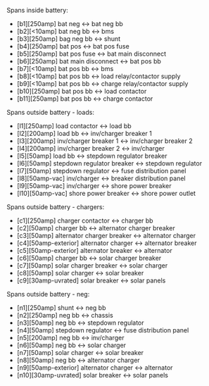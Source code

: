 Spans inside battery:
  - [b1][250amp] bat neg <-> bat neg bb
  - [b2][<10amp] bat neg bb <-> bms
  - [b3][250amp] bag neg bb <-> shunt
  - [b4][250amp] bat pos <-> bat pos fuse
  - [b5][250amp] bat pos fuse <-> bat main disconnect
  - [b6][250amp] bat main disconnect <-> bat pos bb
  - [b7][<10amp] bat pos bb <-> bms
  - [b8][<10amp] bat pos bb <-> load relay/contactor supply
  - [b9][<10amp] bat pos bb <-> charge relay/contactor supply
  - [b10][250amp] bat pos bb <-> load contactor
  - [b11][250amp] bat pos bb <-> charge contactor

Spans outside battery - loads:
  - [l1][250amp] load contactor <-> load bb
  - [l2][200amp] load bb <-> inv/charger breaker 1
  - [l3][200amp] inv/charger breaker 1 <-> inv/charger breaker 2
  - [l4][200amp] inv/charger breaker 2 <-> inv/charger
  - [l5][50amp] load bb <-> stepdown regulator breaker
  - [l6][50amp] stepdown regulator breaker <-> stepdown regulator
  - [l7][50amp] stepdown regulator <-> fuse distribution panel
  - [l8][50amp-vac] inv/charger <-> breaker distribution panel
  - [l9][50amp-vac] inv/charger <-> shore power breaker
  - [l10][50amp-vac] shore power breaker <-> shore power outlet

Spans outside battery - chargers:
  - [c1][250amp] charger contactor <-> charger bb
  - [c2][50amp] charger bb <-> alternator charger breaker
  - [c3][50amp] alternator charger breaker <-> alternator charger
  - [c4][50amp-exterior] alternator charger <-> alternator breaker
  - [c5][50amp-exterior] alternator breaker <-> alternator
  - [c6][50amp] charger bb <-> solar charger breaker
  - [c7][50amp] solar charger breaker <-> solar charger
  - [c8][50amp] solar charger <-> solar breaker
  - [c9][30amp-uvrated] solar breaker <-> solar panels

Spans outside battery - neg:
  - [n1][250amp] shunt <-> neg bb
  - [n2][250amp] neg bb <-> chassis
  - [n3][50amp] neg bb <-> stepdown regulator
  - [n4][50amp] stepdown regulator <-> fuse distribution panel
  - [n5][200amp] neg bb <-> inv/charger
  - [n6][50amp] neg bb <-> solar charger
  - [n7][50amp] solar charger <-> solar breaker
  - [n8][50amp] neg bb <-> alternator charger
  - [n9][50amp-exterior] alternator charger <-> alternator
  - [n10][30amp-uvrated] solar breaker <-> solar panels

